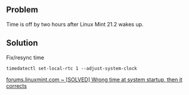 ## Problem

Time is off by two hours after Linux Mint 21.2 wakes up.

## Solution

Fix/resync time

    timedatectl set-local-rtc 1 --adjust-system-clock

[forums.linuxmint.com ~ [SOLVED] Wrong time at system startup, then it corrects](https://forums.linuxmint.com/viewtopic.php?t=313030)
